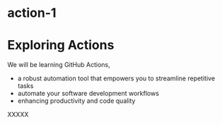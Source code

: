 # action-1
# Exploring Actions
We will be learning GitHub Actions,
- a robust automation tool that empowers you to streamline repetitive tasks
- automate your software development workflows
- enhancing productivity and code quality


XXXXX